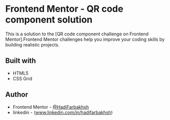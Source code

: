 # Frontend Mentor - QR code component solution

This is a solution to the [QR code component challenge on Frontend Mentor].Frontend Mentor challenges help you improve your coding skills by building realistic projects. 

## Built with

- HTML5 
- CSS Grid

## Author

- Frontend Mentor - [@HadiFarbakhsh](https://www.frontendmentor.io)
- linkedin - (www.linkedin.com/in/hadifarbakhsh)
